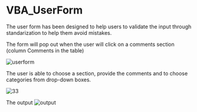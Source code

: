 # VBA_UserForm

The user form has been designed to help users to validate the input through standarization to help them avoid mistakes.

The form will pop out when the user will click on a comments section (column Comments in the table) 

![userform](https://user-images.githubusercontent.com/86082905/126913170-95550072-941c-4c39-95b2-afa0542d29c5.JPG)

The user is able to choose a section, provide the comments and to choose categories from drop-down boxes.

![33](https://user-images.githubusercontent.com/86082905/126913172-0fe7b5f1-7676-4ab6-b00c-3942aa7271cc.JPG)

The output 
![output](https://user-images.githubusercontent.com/86082905/126913173-704178ce-03f2-4b95-8187-5561290ae352.JPG)
